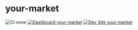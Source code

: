 # your-market

![CI none](https://img.shields.io/badge/ci-none-orange.svg)
[![Dashboard your-market](https://img.shields.io/badge/dashboard-your_market-yellow.svg)](https://dashboard.pantheon.io/sites/7236e166-f620-4624-b1ed-31e44444e02a#dev/code)
[![Dev Site your-market](https://img.shields.io/badge/site-your_market-blue.svg)](http://dev-your-market.pantheonsite.io/)